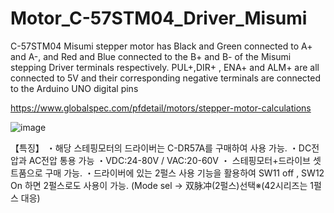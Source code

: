 # Motor_C-57STM04_Driver_Misumi
C-57STM04 Misumi stepper motor has Black and Green connected to A+ and A-, and Red and Blue connected to the B+ and B- of the Misumi stepping Driver terminals respectively. PUL+,DIR+ , ENA+ and ALM+ are all connected to 5V and their corresponding negative terminals are connected to the Arduino UNO digital pins

https://www.globalspec.com/pfdetail/motors/stepper-motor-calculations

![image](https://github.com/saidijongo/Motor_C-57STM04_Driver_Misumi/assets/31678025/4e77565d-e93b-4136-9a0a-ee931fa715b6)
	
【특징】
・해당 스테핑모터의 드라이버는 C-DR57A를 구매하여 사용 가능.
・DC전압과 AC전압 통용 가능
・VDC:24-80V / VAC:20-60V
・ 스테핑모터+드라이브 셋트품으로 구매 가능.
・드라이버에 있는 2펄스 사용 기능을 활용하여 SW11 off , SW12 On 하면 2펄스로도 사용이 가능.
(Mode sel -> 双脉冲(2펄스)선택※(42시리즈는 1펄스 대응)
